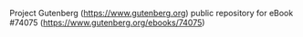Project Gutenberg (https://www.gutenberg.org) public repository for eBook #74075 (https://www.gutenberg.org/ebooks/74075)
